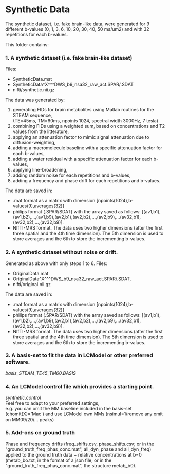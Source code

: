 # Synthetic Data

The synthetic dataset, i.e. fake brain-like data, were generated for 9 different b-values (0, 1, 3, 6, 10, 20, 30, 40, 50 ms/um2) and with 32 repetitions for each b-values.

This folder contains:
### 1. A synthetic dataset (i.e. fake brain-like dataset)

Files:
- SyntheticData.mat
- SyntheticData^X^^^DWS_b9_nsa32_raw_act.SPAR/.SDAT
- nifti/synthetic.nii.gz  


The data was generated by:
1. generating FIDs for brain metabolites using Matlab routines for the STEAM sequence,  
(TE=45ms, TM=60ms, npoints 1024, spectral width 3000Hz, 7 tesla)
2. combining FIDs using a weighted sum, based on concentrations and T2 values from the litterature,
3. applying an attenuation factor to mimic signal attenuation due to diffusion-weighting,
4. adding a macromolecule baseline with a specific attenuation factor for each b-values,
5. adding a water residual with a specific attenuation factor for each b-values,
6. applying line-broadening,
7. adding random noise for each repetitions and b-values,
8. adding a frequency and phase drift for each repetitions and b-values.
      
The data are saved in:
- .mat format as a matrix with dimension [npoints(1024),b-values(9),averages(32)]
- philips format (.SPAR/SDAT) with the array saved as follows: [(av1,b1),(av1,b2),...,(av1,b9),(av2,b1),(av2,b2),...,(av2,b9),...(av32,b1),(av32,b2),...,(av32,b9)].  
- NIfTI-MRS format. The data uses two higher dimensions (after the first three spatial and the 4th time dimension). The 5th dimension is used to store averages and the 6th to store the incrementing b-values.
  
### 2. A synthetic dataset without noise or drift.
Generated as above with only steps 1 to 6.
Files:
- OriginalData.mat
- OriginalData^X^^^DWS_b9_nsa32_raw_act.SPAR/.SDAT,
- nifti/original.nii.gz  

The data are saved in:
- .mat format as a matrix with dimension [npoints(1024),b-values(9),averages(32)]
- philips format (.SPAR/SDAT) with the array saved as follows: [(av1,b1),(av1,b2),...,(av1,b9),(av2,b1),(av2,b2),...,(av2,b9),...(av32,b1),(av32,b2),...,(av32,b9)].  
- NIfTI-MRS format. The data uses two higher dimensions (after the first three spatial and the 4th time dimension). The 5th dimension is used to store averages and the 6th to store the incrementing b-values.

      
### 3. A basis-set to fit the data in LCModel or other preferred software.  
   *basis_STEAM_TE45_TM60.BASIS*
      
### 4. An LCModel control file which provides a starting point.  
   *synthetic.control*  
   Feel free to adapt to your preferred settings,  
   e.g. you can omit the MM baseline included in the basis-set (chomit(X)='Mac') and use LCModel own MMs (nsimul=1/remove any omit on MM09/20/... peaks)
    
### 5. Add-ons on ground truth

Phase and frequency drifts (freq_shifts.csv, phase_shifts.csv; or in the "ground_truth_freq_phas_conc.mat", all_dyn_phase and all_dyn_freq) applied to the ground truth data + relative concentrations at b=0 (metab_bo.txt, in the format of a json file; or in the "ground_truth_freq_phas_conc.mat", the structure metab_b0).
